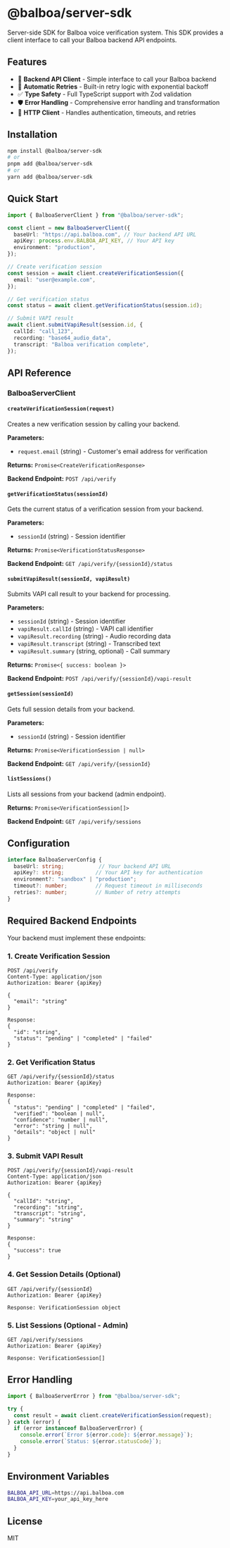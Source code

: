 # @balboa/server-sdk

Server-side SDK for Balboa voice verification system. This SDK provides a client interface to call your Balboa backend API endpoints.

## Features

- 🔌 **Backend API Client** - Simple interface to call your Balboa backend
- 🔄 **Automatic Retries** - Built-in retry logic with exponential backoff
- ✅ **Type Safety** - Full TypeScript support with Zod validation
- 🛡️ **Error Handling** - Comprehensive error handling and transformation
- 📡 **HTTP Client** - Handles authentication, timeouts, and retries

## Installation

```bash
npm install @balboa/server-sdk
# or
pnpm add @balboa/server-sdk
# or
yarn add @balboa/server-sdk
```

## Quick Start

```typescript
import { BalboaServerClient } from "@balboa/server-sdk";

const client = new BalboaServerClient({
  baseUrl: "https://api.balboa.com", // Your backend API URL
  apiKey: process.env.BALBOA_API_KEY, // Your API key
  environment: "production",
});

// Create verification session
const session = await client.createVerificationSession({
  email: "user@example.com",
});

// Get verification status
const status = await client.getVerificationStatus(session.id);

// Submit VAPI result
await client.submitVapiResult(session.id, {
  callId: "call_123",
  recording: "base64_audio_data",
  transcript: "Balboa verification complete",
});
```

## API Reference

### BalboaServerClient

#### `createVerificationSession(request)`

Creates a new verification session by calling your backend.

**Parameters:**
- `request.email` (string) - Customer's email address for verification

**Returns:** `Promise<CreateVerificationResponse>`

**Backend Endpoint:** `POST /api/verify`

#### `getVerificationStatus(sessionId)`

Gets the current status of a verification session from your backend.

**Parameters:**
- `sessionId` (string) - Session identifier

**Returns:** `Promise<VerificationStatusResponse>`

**Backend Endpoint:** `GET /api/verify/{sessionId}/status`

#### `submitVapiResult(sessionId, vapiResult)`

Submits VAPI call result to your backend for processing.

**Parameters:**
- `sessionId` (string) - Session identifier
- `vapiResult.callId` (string) - VAPI call identifier
- `vapiResult.recording` (string) - Audio recording data
- `vapiResult.transcript` (string) - Transcribed text
- `vapiResult.summary` (string, optional) - Call summary

**Returns:** `Promise<{ success: boolean }>`

**Backend Endpoint:** `POST /api/verify/{sessionId}/vapi-result`

#### `getSession(sessionId)`

Gets full session details from your backend.

**Parameters:**
- `sessionId` (string) - Session identifier

**Returns:** `Promise<VerificationSession | null>`

**Backend Endpoint:** `GET /api/verify/{sessionId}`

#### `listSessions()`

Lists all sessions from your backend (admin endpoint).

**Returns:** `Promise<VerificationSession[]>`

**Backend Endpoint:** `GET /api/verify/sessions`

## Configuration

```typescript
interface BalboaServerConfig {
  baseUrl: string;           // Your backend API URL
  apiKey?: string;          // Your API key for authentication
  environment?: "sandbox" | "production";
  timeout?: number;         // Request timeout in milliseconds
  retries?: number;         // Number of retry attempts
}
```

## Required Backend Endpoints

Your backend must implement these endpoints:

### 1. Create Verification Session
```
POST /api/verify
Content-Type: application/json
Authorization: Bearer {apiKey}

{
  "email": "string"
}

Response:
{
  "id": "string",
  "status": "pending" | "completed" | "failed"
}
```

### 2. Get Verification Status
```
GET /api/verify/{sessionId}/status
Authorization: Bearer {apiKey}

Response:
{
  "status": "pending" | "completed" | "failed",
  "verified": "boolean | null",
  "confidence": "number | null",
  "error": "string | null",
  "details": "object | null"
}
```

### 3. Submit VAPI Result
```
POST /api/verify/{sessionId}/vapi-result
Content-Type: application/json
Authorization: Bearer {apiKey}

{
  "callId": "string",
  "recording": "string",
  "transcript": "string",
  "summary": "string"
}

Response:
{
  "success": true
}
```

### 4. Get Session Details (Optional)
```
GET /api/verify/{sessionId}
Authorization: Bearer {apiKey}

Response: VerificationSession object
```

### 5. List Sessions (Optional - Admin)
```
GET /api/verify/sessions
Authorization: Bearer {apiKey}

Response: VerificationSession[]
```

## Error Handling

```typescript
import { BalboaServerError } from "@balboa/server-sdk";

try {
  const result = await client.createVerificationSession(request);
} catch (error) {
  if (error instanceof BalboaServerError) {
    console.error(`Error ${error.code}: ${error.message}`);
    console.error(`Status: ${error.statusCode}`);
  }
}
```

## Environment Variables

```bash
BALBOA_API_URL=https://api.balboa.com
BALBOA_API_KEY=your_api_key_here
```

## License

MIT

